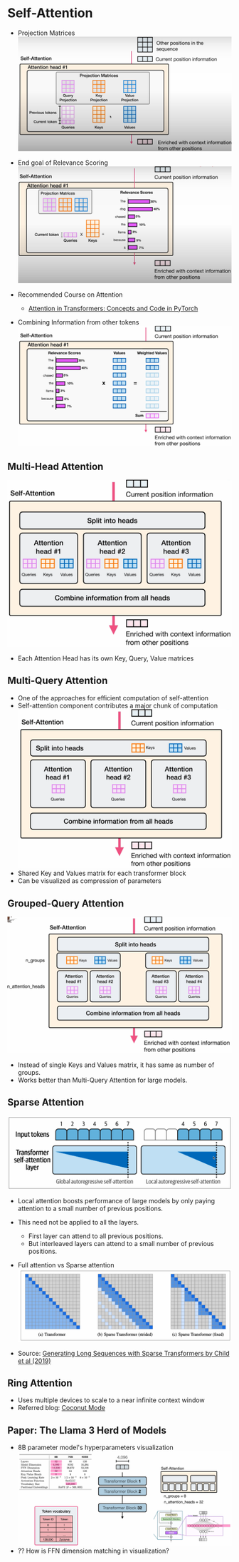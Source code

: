 # Self-Attention

- Projection Matrices
![Self-Attention Projection Matrices](../images/8_0.png)

- End goal of Relevance Scoring
  ![Relevance Scoring: End Goal](../images/8_1.png)

- Recommended Course on Attention
  - [Attention in Transformers: Concepts and Code in PyTorch](https://www.deeplearning.ai/short-courses/attention-in-transformers-concepts-and-code-in-pytorch/)

- Combining Information from other tokens
  ![Combining Information](../images/8_2.png)

## Multi-Head Attention

![Multi-Head Attention](../images/8_3.png)

- Each Attention Head has its own Key, Query, Value matrices

## Multi-Query Attention

- One of the approaches for efficient computation of self-attention
- Self-attention component contributes a major chunk of computation
![Multi-Query Attention](../images/8_4.png)
- Shared Key and Values matrix for each transformer block
- Can be visualized as compression of parameters

## Grouped-Query Attention

![Grouped-Query Attention](../images/8_5.png)

- Instead of single Keys and Values matrix, it has same as number of groups.
- Works better than Multi-Query Attention for large models.

## Sparse Attention

![Sparse Attention](../images/8_6.png)

- Local attention boosts performance of large models by only paying attention to a small number of previous positions.
- This need not be applied to all the layers.
  - First layer can attend to all previous positions.
  - But interleaved layers can attend to a small number of previous positions.

- Full attention vs Sparse attention
  ![Full attention vs Sparse attention](../images/8_7.png)
- Source: [Generating Long Sequences with Sparse Transformers by Child et al (2019)](https://arxiv.org/abs/1904.10509)

## Ring Attention

- Uses multiple devices to scale to a near infinite context window
- Referred blog: [Coconut Mode](https://coconut-mode.com/posts/ring-attention/)

## Paper: The Llama 3 Herd of Models

- 8B parameter model's hyperparameters visualization
  ![Llama 3 8B parameter model](../images/8_8.png)
- ?? How is FFN dimension matching in visualization?
